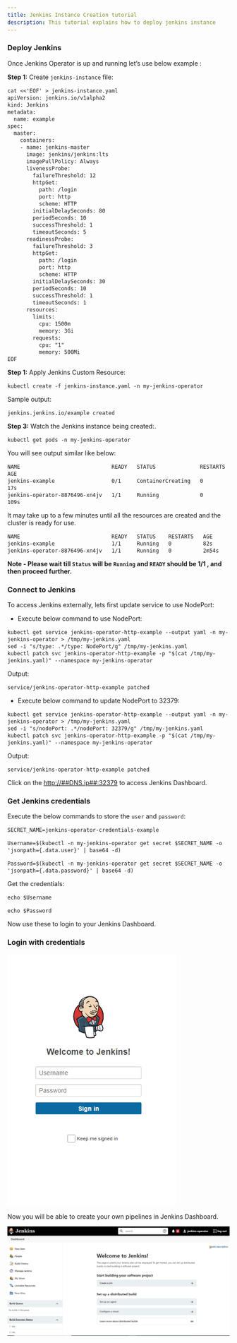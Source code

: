 ```yaml
---
title: Jenkins Instance Creation tutorial
description: This tutorial explains how to deploy jenkins instance
---
```


### Deploy Jenkins

Once Jenkins Operator is up and running let’s use below example :

**Step 1:** Create `jenkins-instance` file:

```execute
cat <<'EOF' > jenkins-instance.yaml
apiVersion: jenkins.io/v1alpha2
kind: Jenkins
metadata:
  name: example
spec:
  master:
    containers:
    - name: jenkins-master
      image: jenkins/jenkins:lts
      imagePullPolicy: Always
      livenessProbe:
        failureThreshold: 12
        httpGet:
          path: /login
          port: http
          scheme: HTTP
        initialDelaySeconds: 80
        periodSeconds: 10
        successThreshold: 1
        timeoutSeconds: 5
      readinessProbe:
        failureThreshold: 3
        httpGet:
          path: /login
          port: http
          scheme: HTTP
        initialDelaySeconds: 30
        periodSeconds: 10
        successThreshold: 1
        timeoutSeconds: 1
      resources:
        limits:
          cpu: 1500m
          memory: 3Gi
        requests:
          cpu: "1"
          memory: 500Mi
EOF
```

**Step 1:** Apply Jenkins Custom Resource:

```execute
kubectl create -f jenkins-instance.yaml -n my-jenkins-operator
```

Sample output:

```
jenkins.jenkins.io/example created
```

**Step 3:** Watch the Jenkins instance being created:.

```execute
kubectl get pods -n my-jenkins-operator
```

You will see output similar like below:

```
NAME                             READY   STATUS              RESTARTS   AGE
jenkins-example                  0/1     ContainerCreating   0          17s
jenkins-operator-8876496-xn4jv   1/1     Running             0          109s
```

It may take up to a few minutes until all the resources are created and the cluster is ready for use.

```
NAME                             READY   STATUS    RESTARTS   AGE
jenkins-example                  1/1     Running   0          82s
jenkins-operator-8876496-xn4jv   1/1     Running   0          2m54s
```

**Note - Please wait till `Status` will be `Running` and `READY` should be 1/1 , and then proceed further.**

### Connect to Jenkins

To access Jenkins externally, lets first update service to use NodePort:

* Execute below command to use NodePort:

```execute
kubectl get service jenkins-operator-http-example --output yaml -n my-jenkins-operator > /tmp/my-jenkins.yaml
sed -i "s/type: .*/type: NodePort/g" /tmp/my-jenkins.yaml
kubectl patch svc jenkins-operator-http-example -p "$(cat /tmp/my-jenkins.yaml)" --namespace my-jenkins-operator
```

Output:

```output
service/jenkins-operator-http-example patched
```

* Execute below command to update NodePort to 32379:

```execute
kubectl get service jenkins-operator-http-example --output yaml -n my-jenkins-operator > /tmp/my-jenkins.yaml
sed -i "s/nodePort: .*/nodePort: 32379/g" /tmp/my-jenkins.yaml
kubectl patch svc jenkins-operator-http-example -p "$(cat /tmp/my-jenkins.yaml)" --namespace my-jenkins-operator
```

Output:

```output
service/jenkins-operator-http-example patched
```

Click on the <a href="http://##DNS.ip##:32379" target="_blank">http://##DNS.ip##:32379</a> to access Jenkins Dashboard.

### Get Jenkins credentials

Execute the below commands to store the `user` and `password`:

```execute
SECRET_NAME=jenkins-operator-credentials-example
```

```execute
Username=$(kubectl -n my-jenkins-operator get secret $SECRET_NAME -o 'jsonpath={.data.user}' | base64 -d)
```

```execute
Password=$(kubectl -n my-jenkins-operator get secret $SECRET_NAME -o 'jsonpath={.data.password}' | base64 -d)
```

Get the credentials:

```execute
echo $Username
```

```execute
echo $Password
```

Now use these to login to your Jenkins Dashboard.

### Login with credentials

![](_images/jenkins-login.png)

Now you will be able to create your own pipelines in Jenkins Dashboard.

![](_images/dashboard.png)

